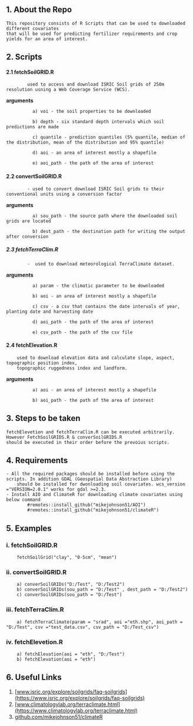 ## 1. About the Repo

    This repository consists of R Scripts that can be used to downloaded different covariates 
    that will be used for predicting fertilizer requirements and crop yields for an area of interest.
      
## 2. Scripts
      
#### 2.1 fetchSoilGRID.R
        
            used to access and download ISRIC Soil grids of 250m resolution usning a Web Coverage Service (WCS).
**arguments** 
              
              a) voi - the soil properties to be downloaded
               
              b) depth - six standard depth intervals which soil predictions are made
              
              c) quantile - prediction quantiles (5% quantile, median of the distribution, mean of the distribution and 95% quantile)
              
              d) aoi - an area of interest mostly a shapefile
              
              e) aoi_path - the path of the area of interest
              
              
#### 2.2 convertSoilGRID.R
        
            - used to convert download ISRIC Soil grids to their conventional units using a conversion factor

**arguments**
              
              a) sou_path - the source path where the downloaded soil grids are located
               
              b) dest_path - the destination path for writing the output after conversion
              
##### 2.3 fetchTerraClim.R
        
            -  used to download meteorological TerraClimate dataset.

**arguments**
              
              a) param - the climatic parameter to be downloaded
              
              b) aoi - an area of interest mostly a shapefile
              
              c) csv - a csv that contains the date intervals of year, planting date and harvesting date
              
              d) aoi_path - the path of the area of interest
              
              e) csv_path - the path of the csv file
              
#### 2.4 fetchElevation.R
        
        used to download elevation data and calculate slope, aspect, topographic position index, 
        topographic ruggedness index and landform.

**arguments** 
              
              a) aoi - an area of interest mostly a shapefile
              
              b) aoi_path - the path of the area of interest
              
## 3. Steps to be taken

    fetchElevetion and fetchTerraClim.R can be executed arbitrarily. However FetchSoilGRIDS.R & converSoilGRIDS.R 
    should be executed in their order before the prevoius scripts. 

## 4. Requirements

    - All the required packages should be installed before using the scripts. In addition GDAL (Geospatial Data Abstraction Library) 
        should be installed for dwonloading soil covariates. wcs_version ="VERSION=2.0.1" works for gdal >=2.3.
    - Install AIO and ClimateR for downloading climate covariates using below command 
            #remotes::install_github("mikejohnson51/AOI") 
            #remotes::install_github("mikejohnson51/climateR")

## 5. Examples
### i. fetchSoilGRID.R
    
        fetchSoilGrid("clay", "0-5cm", "mean")
### ii. convertSoilGRID.R
    
        a) converSoilGRIDs("D:/Test", "D:/Test2")
        b) converSoilGRIDs(sou_path = "D:/Test" , dest_path = "D:/Test2")
        c) converSoilGRIDs(sou_path = "D:/Test")
        
### iii. fetchTerraClim.R
        
        a) fetchTerraClimate(param = "srad", aoi ="eth.shp", aoi_path = "D:/Test", csv ="test_data.csv", csv_path = "D:/Test_csv")
        
### iv. fetchElevetion.R
        
        a) fetchElevation(aoi = "eth", "D:/Test")
        b) fetchElevation(aoi = "eth")

## 6. Useful Links

1. [www.isric.org/explore/soilgrids/faq-soilgrids](https://www.isric.org/explore/soilgrids/faq-soilgrids)
2. [www.climatologylab.org/terraclimate.html](https://www.climatologylab.org/terraclimate.html)
3. [github.com/mikejohnson51/climateR](https://github.com/mikejohnson51/climateR)
